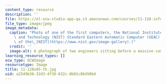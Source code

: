 ```yaml
---
content_type: resource
description: ''
file: https://ol-ocw-studio-app-qa.s3.amazonaws.com/courses/11-128-information-technology-and-the-labor-market-spring-2005/a2549b3632d34f38632c8b81c86450bd_11-128s05-th.jpg
file_type: image/jpeg
image_metadata:
  caption: "Photo of one of the first computers, the National Institute of Standards\
    \ and Technology (NIST) Standard Eastern Automatic Computer (SEAC). (Image courtesy\
    \ of the\_[NIST](https://www.nist.gov/image-gallery).)"
  credit: ''
  image-alt: A photograph of two engineers sitting before a massive computer.
learning_resource_types: []
ocw_type: OCWImage
resourcetype: Image
title: 11-128s05-th.jpg
uid: a2549b36-32d3-4f38-632c-8b81c86450bd
---
```

